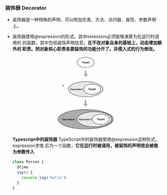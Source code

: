 ### 装饰器 Decorator

* 装饰器是一种特殊的声明，可以附加在类、方法、访问器、属性、参数声明上。
* 装饰器使用@expression的形式，其中exression必须能够演算为在运行时调用的
  的函数，其中包括装饰声明信息。**在不改对象自身的基础上，动态增加额外的
  职责。把对象核心职责各要装饰的功能分开了。非侵入式的行为修改。**

  ![1666228510538](image/8-3装饰器的概念/1666228510538.png)

  **Typescript中的装饰器**
  TypeScript中的装饰器使用@expression这种形式，expression求值
  后为一个函数，**它在运行时被调用，被装饰的声明信会被做为参数传入**

  ```ts
  class Person {
    @time
    say() {
      console.log('hello')
    }
  }
  ```
